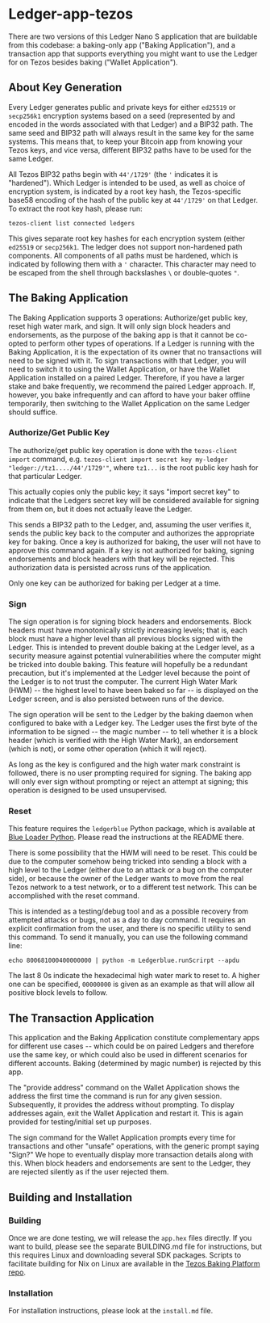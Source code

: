 # Ledger-app-tezos

There are two versions of this Ledger Nano S application that are
buildable from this codebase: a baking-only app ("Baking Application"),
and a transaction app that supports everything you might want to use
the Ledger for on Tezos besides baking ("Wallet Application").

## About Key Generation

Every Ledger generates public and private keys for either `ed25519` or
`secp256k1` encryption systems based on a seed (represented by and encoded
in the words associated with that Ledger) and a BIP32 path. The same seed
and BIP32 path will always result in the same key for the same systems.
This means that, to keep your Bitcoin app from knowing your Tezos keys, and vice versa,
different BIP32 paths have to be used for the same Ledger.

All Tezos BIP32 paths begin with `44'/1729'` (the `'` indicates it is
"hardened").  Which Ledger is intended to be used, as well as choice of
encryption system, is indicated by a root key hash, the Tezos-specific
base58 encoding of the hash of the public key at `44'/1729'` on that
Ledger. To extract the root key hash, please run:

`tezos-client list connected ledgers`

This gives separate root key hashes for each encryption system (either `ed25519`
or `secp256k1`. The ledger does not support non-hardened path components. All
components of all paths must be hardened, which is indicated by following them
with a `'` character. This character may need to be escaped from the shell through
backslashes `\` or double-quotes `"`.

## The Baking Application

The Baking Application supports 3 operations: Authorize/get public key,
reset high water mark, and sign. It will only sign block headers and
endorsements, as the purpose of the baking app is that it cannot be
co-opted to perform other types of operations. If a Ledger is running
with the Baking Application, it is the expectation of its owner that
no transactions will need to be signed with it.  To sign transactions
with that Ledger, you will need to switch it to using the Wallet Application,
or have the Wallet Application installed on a paired Ledger. Therefore,
if you have a larger stake and bake frequently, we recommend the paired
Ledger approach. If, however, you bake infrequently and can afford to
have your baker offline temporarily, then switching to the Wallet Application
on the same Ledger should suffice.

### Authorize/Get Public Key

The authorize/get public key operation is done with the `tezos-client import` command, e.g.
`tezos-client import secret key my-ledger "ledger://tz1..../44'/1729'"`, where `tz1...` is the
root public key hash for that particular Ledger.

This actually copies only the public
key; it says "import secret key" to indicate that the Ledgers secret key will be considered
available for signing from them on, but it does not actually leave the Ledger.

This sends a BIP32 path to the Ledger, and, assuming the user verifies it,
sends the public key back to the computer and authorizes the appropriate
key for baking. Once a key is authorized for baking, the user will
not have to approve this command again. If a key is not authorized
for baking, signing endorsements and block headers with that key will
be rejected. This authorization data is persisted across runs of the
application.

Only one key can be authorized for baking per Ledger at a time.

### Sign

The sign operation is for signing block headers and endorsements. Block
headers must have monotonically strictly increasing levels; that is, each
block must have a higher level than all previous blocks signed with the
Ledger. This is intended to prevent double baking at the Ledger level, as
a security measure against potential vulnerabilities where the computer
might be tricked into double baking. This feature will hopefully be a
redundant precaution, but it's implemented at the Ledger level because
the point of the Ledger is to not trust the computer. The current High
Water Mark (HWM) -- the highest level to have been baked so far -- is displayed
on the Ledger screen, and is also persisted between runs of the device.

The sign operation will be sent to the Ledger by the baking daemon when configured to bake
with a Ledger key. The Ledger uses the first byte of the information to be signed -- the magic
number -- to tell whether it is a block header (which is verified with the High Water Mark),
an endorsement (which is not), or some other operation (which it will reject).

As long as the key is configured and the high water mark constraint is followed, there is no
user prompting required for signing. The baking app will only ever sign without prompting or
reject an attempt at signing; this operation is designed to be used unsupervised.

### Reset

This feature requires the `ledgerblue` Python package, which is available
at [Blue Loader Python](https://github.com/LedgerHQ/blue-loader-python/).
Please read the instructions at the README there.

There is some possibility that the HWM will need to be reset. This could
be due to the computer somehow being tricked into sending a block with a
high level to the Ledger (either due to an attack or a bug on the computer
side), or because the owner of the Ledger wants to move from the real
Tezos network to a test network, or to a different test network. This
can be accomplished with the reset command.

This is intended as a testing/debug tool and as a possible recovery from
attempted attacks or bugs, not as a day to day command. It requires an
explicit confirmation from the user, and there is no specific utility to
send this command. To send it manually, you can use the following command
line:

`echo 800681000400000000 | python -m Ledgerblue.runScrirpt --apdu`

The last 8 0s indicate the hexadecimal high water mark to reset to. A higher
one can be specified, `00000000` is given as an example as that will allow
all positive block levels to follow.

## The Transaction Application

This application and the Baking Application constitute complementary
apps for different use cases -- which could be on paired Ledgers and
therefore use the same key, or which could also be used in different
scenarios for different accounts.  Baking (determined by magic number)
is rejected by this app.

The "provide address" command on the Wallet Application shows the address the first
time the command is run for any given session. Subsequently, it provides the
address without prompting. To display addresses again, exit the Wallet Application and
restart it. This is again provided for testing/initial set up purposes.

The sign command for the Wallet Application prompts every time for transactions and
other "unsafe" operations, with the generic prompt saying "Sign?" We hope to
eventually display more transaction details along with this. When block headers
and endorsements are sent to the Ledger, they are rejected silently as if the user
rejected them.

## Building and Installation

### Building

Once we are done testing, we will release the `app.hex` files directly. If you want
to build, please see the separate BUILDING.md file for instructions, but this requires
Linux and downloading several SDK packages. Scripts to facilitate building for Nix on
Linux are available in the
[Tezos Baking Platform repo](https://gitlab.com/obsidian.systems/tezos-baking-platform).

### Installation

For installation instructions, please look at the `install.md` file.
